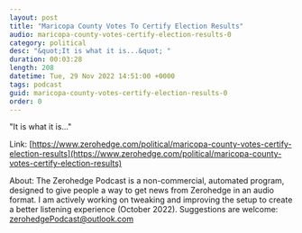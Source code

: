 ```yaml
---
layout: post
title: "Maricopa County Votes To Certify Election Results"
audio: maricopa-county-votes-certify-election-results-0
category: political
desc: "&quot;It is what it is...&quot; "
duration: 00:03:28
length: 208
datetime: Tue, 29 Nov 2022 14:51:00 +0000
tags: podcast
guid: maricopa-county-votes-certify-election-results-0
order: 0
---
```

&quot;It is what it is...&quot; 

Link: [https://www.zerohedge.com/political/maricopa-county-votes-certify-election-results](https://www.zerohedge.com/political/maricopa-county-votes-certify-election-results)

About: The Zerohedge Podcast is a non-commercial, automated program, designed to give people a way to get news from Zerohedge in an audio format.  I am actively working on tweaking and improving the setup to create a better listening experience (October 2022).  Suggestions are welcome: [zerohedgePodcast@outlook.com](mailto:zerohedgePodcast@outlook.com)